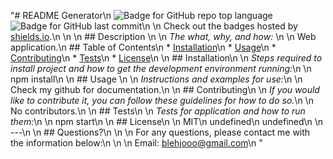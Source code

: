 "# README Generator\n  ![Badge for GitHub repo top language](https://img.shields.io/github/languages/top/Blehjo/github.com/Blehjo/READMEGenerator?style=flat&logo=appveyor) ![Badge for GitHub last commit](https://img.shields.io/github/last-commit/Blehjo/github.com/Blehjo/READMEGenerator?style=flat&logo=appveyor)\n  \n  Check out the badges hosted by [shields.io](https://shields.io/).\n  \n  \n  ## Description \n  \n  *The what, why, and how:* \n  \n  Web application.\n  ## Table of Contents\n  * [Installation](#installation)\n  * [Usage](#usage)\n  * [Contributing](#contributing)\n  * [Tests](#tests)\n  * [License](#license)\n  \n  ## Installation\n  \n  *Steps required to install project and how to get the development environment running:*\n  \n  npm install\n  \n  ## Usage \n  \n  *Instructions and examples for use:*\n  \n  Check my github for documentation.\n  \n  ## Contributing\n  \n  *If you would like to contribute it, you can follow these guidelines for how to do so.*\n  \n  No contributors.\n  \n  ## Tests\n  \n  *Tests for application and how to run them:*\n  \n  npm start\n  \n  ## License\n  \n  MIT\n  undefined\n  undefined\n  \n  ---\n  \n  ## Questions?\n  \n  \n  For any questions, please contact me with the information below:\n  \n  \n  Email: blehjooo@gmail.com\n  "